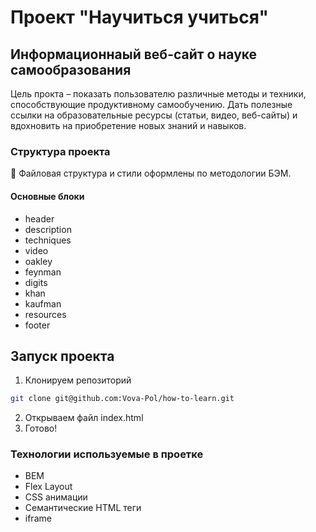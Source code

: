 # Проект "Научиться учиться"

## Информационнаый веб-сайт о науке самообразования

Цель прокта – показать пользователю различные методы и техники, способствующие продуктивному самообучению. Дать полезные ссылки на образовательные ресурсы (статьи, видео, веб-сайты) и вдохновить на приобретение новых знаний и навыков.

### Структура проекта

:open_file_folder: Файловая структура и стили оформлены по методологии БЭМ.

#### Основные блоки

- header
- description
- techniques
- video
- oakley
- feynman
- digits
- khan
- kaufman
- resources
- footer

## Запуск проекта

1. Клонируем репозиторий

```sh
git clone git@github.com:Vova-Pol/how-to-learn.git
```

2. Открываем файл index.html
3. Готово!

### Технологии используемые в проетке

- BEM
- Flex Layout
- CSS анимации
- Семантические HTML теги
- iframe
